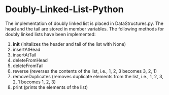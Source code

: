 # Doubly-Linked-List-Python

The implementation of doubly linked list is placed in DataStructures.py. The head and the tail are stored in member variables. The following methods for doubly linked lists have been implemented:

1. __init__  (initalizes the header and tail of the list with None)
2. insertAtHead
3. insertAtTail
4. deleteFromHead
5. deleteFromTail
6. reverse (reverses the contents of the list, i.e., 1, 2, 3 becomes 3, 2, 1)
7. removeDuplicates (removes duplicate elements from the list, i.e., 1, 2, 3, 2, 1 becomes 1, 2, 3)
8. print (prints the elements of the list)
